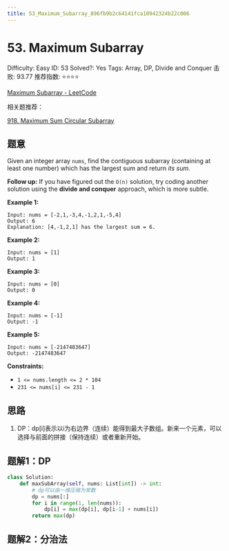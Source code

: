 ```yaml
---
title: 53_Maximum_Subarray_896fb9b2c64141fca10942324b22c006
---
```


# 53. Maximum Subarray

Difficulty: Easy
ID: 53
Solved?: Yes
Tags: Array, DP, Divide and Conquer
击败: 93.77
推荐指数: ⭐⭐⭐⭐

[Maximum Subarray - LeetCode](https://leetcode.com/problems/maximum-subarray/)

相关题推荐：

[918. Maximum Sum Circular Subarray](918%20Maximum%20Sum%20Circular%20Subarray%20fe004014630642a38a64a510f3492995.md)

## 题意

Given an integer array `nums`, find the contiguous subarray (containing at least one number) which has the largest sum and return *its sum*.

**Follow up:** If you have figured out the `O(n)` solution, try coding another solution using the **divide and conquer** approach, which is more subtle.

**Example 1:**

```
Input: nums = [-2,1,-3,4,-1,2,1,-5,4]
Output: 6
Explanation: [4,-1,2,1] has the largest sum = 6.

```

**Example 2:**

```
Input: nums = [1]
Output: 1

```

**Example 3:**

```
Input: nums = [0]
Output: 0

```

**Example 4:**

```
Input: nums = [-1]
Output: -1

```

**Example 5:**

```
Input: nums = [-2147483647]
Output: -2147483647

```

**Constraints:**

- `1 <= nums.length <= 2 * 104`
- `231 <= nums[i] <= 231 - 1`

## 思路

1. DP：dp[i]表示以i为右边界（连续）能得到最大子数组。新来一个元素，可以选择与前面的拼接（保持连续）或者重新开始。

## 题解1：DP

```python
class Solution:
    def maxSubArray(self, nums: List[int]) -> int:
        # dp可以由一维压缩为常数
        dp = nums[:]
        for i in range(1, len(nums)):
            dp[i] = max(dp[i], dp[i-1] + nums[i])
        return max(dp)
```

## 题解2：分治法